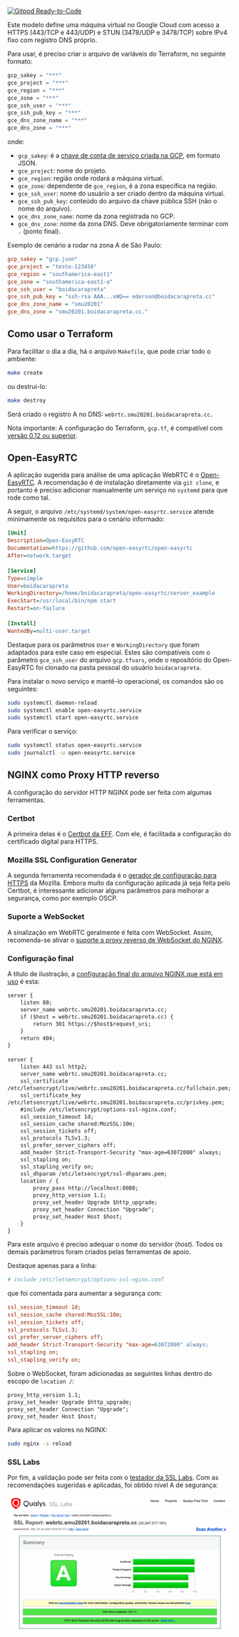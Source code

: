 [![Gitpod Ready-to-Code](https://img.shields.io/badge/Gitpod-Ready--to--Code-blue?logo=gitpod)](https://gitpod.io/#https://github.com/boidacarapreta/smu20201)

Este modelo define uma máquina virtual no Google Cloud com acesso a HTTPS (443/TCP e 443/UDP) e STUN (3478/UDP e 3478/TCP) sobre IPv4 fixo com registro DNS próprio.

Para usar, é preciso criar o arquivo de variáveis do Terraform, no seguinte formato:

```terraform
gcp_sakey = "***"
gce_project = "***"
gce_region = "***"
gce_zone = "***"
gce_ssh_user = "***"
gce_ssh_pub_key = "***"
gce_dns_zone_name = "***"
gce_dns_zone = "***"
```

onde:

- `gcp_sakey`: é a [chave de conta de serviço criada na GCP](https://console.cloud.google.com/apis/credentials/serviceaccountkey), em formato JSON.
- `gce_project`: nome do projeto.
- `gce_region`: região onde rodará a máquina virtual.
- `gce_zone`: dependente de `gce_region`, é a zona específica na região.
- `gce_ssh_user`: nome do usuário a ser criado dentro da máquina virtual.
- `gce_ssh_pub_key`: conteúdo do arquivo da chave pública SSH (não o nome do arquivo).
- `gce_dns_zone_name`: nome da zona registrada no GCP.
- `gce_dns_zone`: nome da zona DNS. Deve obrigatoriamente terminar com `.` (ponto final).

Exemplo de cenário a rodar na zona A de São Paulo:

```ini
gcp_sakey = "gcp.json"
gce_project = "teste-123456"
gce_region = "southamerica-east1"
gce_zone = "southamerica-east1-a"
gce_ssh_user = "boidacarapreta"
gce_ssh_pub_key = "ssh-rsa AAA...xWQ== ederson@boidacarapreta.cc"
gce_dns_zone_name = "smu20201"
gce_dns_zone = "smu20201.boidacarapreta.cc."
```

## Como usar o Terraform

Para facilitar o dia a dia, há o arquivo `Makefile`, que pode criar todo o ambiente:

```bash
make create
```

ou destrui-lo:

```bash
make destroy
```

Será criado o registro A no DNS: `webrtc.smu20201.boidacarapreta.cc.`

Nota importante: A configuração do Terraform, `gcp.tf`, é compatível com [versão 0.12 ou superior](https://www.terraform.io/docs/configuration/).

## Open-EasyRTC

A aplicação sugerida para análise de uma aplicação WebRTC é o [Open-EasyRTC](https://github.com/open-easyrtc/open-easyrtc). A recomendação é de instalação diretamente via `git clone`, e portanto é preciso adicionar manualmente um serviço no `systemd` para que rode como tal.

A seguir, o arquivo `/etc/systemd/system/open-easyrtc.service` atende minimamente os requisitos para o cenário informado:

```ini
[Unit]
Description=Open-EasyRTC
Documentation=https://github.com/open-easyrtc/open-easyrtc
After=network.target

[Service]
Type=simple
User=boidacarapreta
WorkingDirectory=/home/boidacarapreta/open-easyrtc/server_example
ExecStart=/usr/local/bin/npm start
Restart=on-failure

[Install]
WantedBy=multi-user.target
```

Destaque para os parâmetros `User` e `WorkingDirectory` que foram adaptados para este caso em especial. Estes são compatíveis com o parâmetro `gce_ssh_user` do arquivo `gcp.tfvars`, onde o repositório do Open-EasyRTC foi clonado na pasta pessoal do usuário `boidacarapreta`.

Para instalar o novo serviço e mantê-lo operacional, os comandos são os seguintes:

```bash
sudo systemctl daemon-reload
sudo systemctl enable open-easyrtc.service
sudo systemctl start open-easyrtc.service
```

Para verificar o serviço:

```bash
sudo systemctl status open-easyrtc.service
sudo journalctl -u open-eeasyrtc.service
```

## NGINX como Proxy HTTP reverso

A configuração do servidor HTTP NGINX pode ser feita com algumas ferramentas.

### Certbot

A primeira delas é o [Certbot da EFF](https://certbot.eff.org). Com ele, é facilitada a configuração do certificado digital para HTTPS.

### Mozilla SSL Configuration Generator

A segunda ferramenta recomendada é o [gerador de configuração para HTTPS](https://ssl-config.mozilla.org) da Mozilla. Embora muito da configuração aplicada já seja feita pelo Certbot, é interessante adicionar alguns parâmetros para melhorar a segurança, como por exemplo OSCP.

### Suporte a WebSocket

A sinalização em WebRTC geralmente é feita com WebSocket. Assim, recomenda-se ativar o [suporte a proxy reverso de WebSocket do NGINX](http://nginx.org/en/docs/http/websocket.html).

### Configuração final

A título de ilustração, a [configuração final do arquivo NGINX que está em uso](https://webrtc.smu20201.boidacarapreta.cc) é esta:

```nginx
server {
    listen 80;
    server_name webrtc.smu20201.boidacarapreta.cc;
    if ($host = webrtc.smu20201.boidacarapreta.cc) {
        return 301 https://$host$request_uri;
    }
    return 404;
}

server {
    listen 443 ssl http2;
    server_name webrtc.smu20201.boidacarapreta.cc;
    ssl_certificate /etc/letsencrypt/live/webrtc.smu20201.boidacarapreta.cc/fullchain.pem;
    ssl_certificate_key /etc/letsencrypt/live/webrtc.smu20201.boidacarapreta.cc/privkey.pem;
    #include /etc/letsencrypt/options-ssl-nginx.conf;
    ssl_session_timeout 1d;
    ssl_session_cache shared:MozSSL:10m;
    ssl_session_tickets off;
    ssl_protocols TLSv1.3;
    ssl_prefer_server_ciphers off;
    add_header Strict-Transport-Security "max-age=63072000" always;
    ssl_stapling on;
    ssl_stapling_verify on;
    ssl_dhparam /etc/letsencrypt/ssl-dhparams.pem;
    location / {
        proxy_pass http://localhost:8080;
        proxy_http_version 1.1;
        proxy_set_header Upgrade $http_upgrade;
        proxy_set_header Connection "Upgrade";
        proxy_set_header Host $host;
    }
}
```

Para este arquivo é preciso adequar o nome do servidor (_host_). Todos os demais parâmetros foram criados pelas ferramentas de apoio.

Destaque apenas para a linha:

```ini
# include /etc/letsencrypt/options-ssl-nginx.conf
```

que foi comentada para aumentar a segurança com:

```ini
ssl_session_timeout 1d;
ssl_session_cache shared:MozSSL:10m;
ssl_session_tickets off;
ssl_protocols TLSv1.3;
ssl_prefer_server_ciphers off;
add_header Strict-Transport-Security "max-age=63072000" always;
ssl_stapling on;
ssl_stapling_verify on;
```

Sobre o WebSocket, foram adicionadas as seguintes linhas dentro do escopo de `location /`:

```nginx
proxy_http_version 1.1;
proxy_set_header Upgrade $http_upgrade;
proxy_set_header Connection "Upgrade";
proxy_set_header Host $host;
```

Para aplicar os valores no NGINX:

```bash
sudo nginx -s reload
```

### SSL Labs

Por fim, a validação pode ser feita com o [testador da SSL Labs](https://www.ssllabs.com/ssltest/). Com as recomendações sugeridas e aplicadas, foi obtido nível A de segurança:

![SSL Labs: SSL Report: webrtc.smu20201.boidacarapreta.cc](ssl-labs-webrtc-summary.png)
